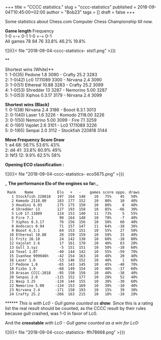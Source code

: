 +++
title = "CCCC statistics."
slug = "cccc-statistics"
published = 2018-09-04T10:45:00+02:00
author = "Bob23"
tags = []
draft = false
+++

Some statistics about Chess.com Computer Chess Championship till now.

**Game length** Frequency  
1-0 =-= 0-1 1-0 =-= 0-1  
All games 78 94 76 33.8% 46.2% 19.8%

![]({{< file "2018-09-04-cccc-statistics-
stst1.png" >}})

**

Shortest wins (White)**  
1: 1-0(35) Pedone 1.8 3090 - Crafty 25.2 3283  
2: 1-0(42) Lc0 17.11089 3300 - Nirvana 2.4 3090  
3: 1-0(51) Ethereal 10.88 3283 - Crafty 25.2 3099  
4: 1-0(53) Shredder 13 3287 - Nemorino 5.00 3287  
5: 1-0(53) Xiphos 0.3.17 3179 - Nirvana 2.4 3099

 **Shortest wins (Black)**  
1: 0-1(38) Nirvana 2.4 3186 - Booot 6.3.1 3013  
2: 0-1(40) Laser 1.6 3226 - Komodo 2118.00 3226  
3: 0-1(50) Nemorino 5.00 3099 - Fire 7.1 3259  
4: 0-1(61) Vajolet 2.6 3101 - Lc0 17.11089 3226  
5: 0-1(65) Senpai 2.0 3112 - Stockfish 220818 3144

**Move Frequency Score Draw**  
1: e4 68: 56.1% 53.6% 43%  
2: d4 41: 33.8% 60.9% 49%  
3: Nf3 12: 9.9% 62.5% 58%

**Opening ECO classification :**

![]({{< file "2018-09-04-cccc-statistics-
eco5675.png" >}})

 _ **The performance Elo of the engines so far:**_

     Rank    Name           Elo   +   -    games score oppo. draws   
       1 Stockfish 220818   197  164  148    10   75%    45   50%   
       2 Komodo 2118.00     183  177  152    10   80%    10   40%   
       3 Houdini 6.03       175  175  150    10   80%     8   40%   
       4 Shredder 13        127  193  158    10   85%   -66   30%   
       5 Lc0 17.11089       124  153  140    11   73%     5   55%   
       6 Fire 7.1            98  164  148    10   70%    -7   40%   
       7 Xiphos 0.3.17       76  156  156    10   50%    60   40%   
       8 Andscacs 0.94       71  157  147    11   64%   -10   36%   
       9 Booot 6.3.1         64  153  151    10   55%    27   50%   
      10 Ethereal 10.88      28  159  159    10   50%    15   40%   
      11 Fritz 16.10         24  142  138    10   60%   -18   80%   
      12 Vajolet 2.6         17  161  170    10   40%    63   20%   
      13 Gull 3.syz          -5  151  151    10   50%   -10   60%   
      14 Texel 1.07         -40  144  142    10   55%   -59   70%   
      15 Ivanhoe 999946h    -42  154  163    10   40%    20   40%   
      16 Laser 1.6          -53  146  152    10   40%     1   60%   
      17 Pedone 1.8         -65  143  145    10   45%   -40   70%   
      18 Fizbo 1.9          -68  149  154    10   40%   -17   60%   
      19 Arasan CCCC-2018   -95  150  158    10   40%   -38   40%   
      20 Senpai 2.0        -115  152  177    10   20%    52   40%   
      21 Wasp 3.25         -128  144  155    10   30%   -30   60%   
      22 Nemorino 5.00     -134  153  169    10   30%   -10   40%   
      23 Nirvana 2.4       -171  158  193    10   15%    39   30%   
      24 Crafty 25.2       -266  163  215    10   10%   -19   20% 

****** _This is with Lc0 - Gull game counted as **draw**._ Since this is a
rating list the real result should be counted, as the CCCC result by their
rules because gull crashed, was 1-0 in favor of Lc0.

And the **crosstable** _with Lc0 - Gull game counted as a win for Lc0:_

![]({{< file "2018-09-04-cccc-statistics-
ffh78668.png" >}})
